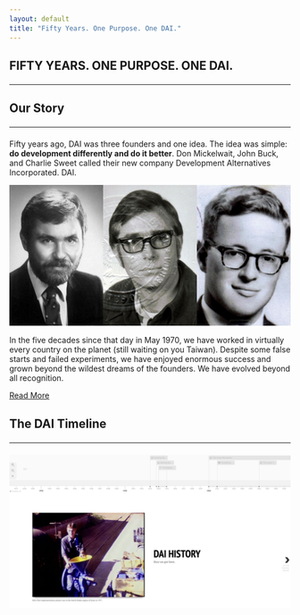 ```yaml
---
layout: default
title: "Fifty Years. One Purpose. One DAI."
---
```

<section class="hero is-light">
  <div class="hero-body home">
    <div class="container">
    </div>
  </div>
</section>
<section class="feature-wrap">
  <div class="feature container">
    <div class="dai-box">
      <h1 class="title is-size-4-mobile is-size-2-desktop">
        FIFTY YEARS. ONE PURPOSE. ONE DAI.
        <hr class="bar">
      </h1>
      <div class="feature--detail">
        <h2 class="title is-size-5-mobile is-size-3-desktop">Our Story
          <hr class="bar">
        </h2>
        <p>Fifty years ago, DAI was three founders and one idea. The idea was simple: <strong>do development differently and do it better</strong>. Don Mickelwait, John Buck, and Charlie Sweet called their new company Development Alternatives Incorporated. DAI.</p>
        <img src="/assets/images/founders.jpg" alt="">
        <p>In the five decades since that day in May 1970, we have worked in virtually every country on the planet (still waiting on you Taiwan). Despite some false starts and failed experiments, we have enjoyed enormous success and grown beyond the wildest dreams of the founders. We have evolved beyond all recognition.</p>
        <a href="/our-story#our-story" class="button is-solid is-link">Read More</a>
      </div>
    </div>
  </div>
</section>
<section class="section" id="timeline">
  <div class="container">
    <h2 class="title is-size-4-mobile is-size-2-desktop">The DAI Timeline
      <hr class="bar">
    </h2>
    <a target="blank" href="https://cdn.knightlab.com/libs/timeline3/latest/embed/index.html?source=1Nvp3gPaPdAHkZGQqAK3McDCz__ybSQ1wLwUqYq2S8AA&font=Default&lang=en&timenav_position=top&hash_bookmark=true&initial_zoom=2#event-founding" class="timeline-link"><img src="/assets/images/timeline.png" alt=""></a>
  </div> 
</section>